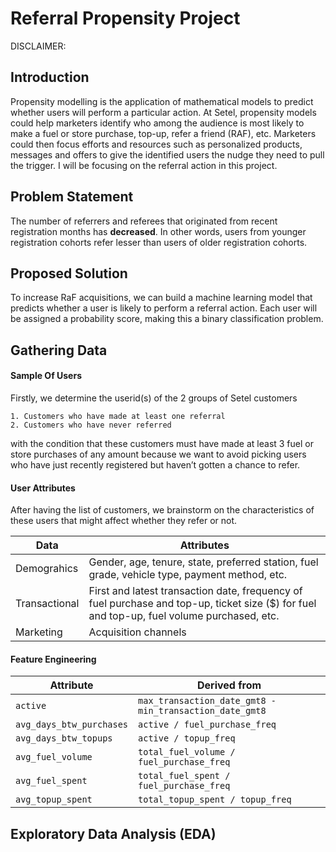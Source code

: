 
# Referral Propensity Project

DISCLAIMER:

## Introduction

Propensity modelling is the application of mathematical models to predict whether users will perform a particular action. 
At Setel, propensity models could help marketers identify who among the audience is most likely to make a fuel or store purchase, top-up, refer a friend (RAF), etc. 
Marketers could then focus efforts and resources such as personalized products, messages and offers to give the identified users the nudge they need to pull the trigger. 
I will be focusing on the referral action in this project.

## Problem Statement

The number of referrers and referees that originated from recent registration months has **decreased**. 
In other words, users from younger registration cohorts refer lesser than users of older registration cohorts.

## Proposed Solution

To increase RaF acquisitions, we can build a machine learning model that predicts whether a user is likely to perform a referral action. 
Each user will be assigned a probability score, making this a binary classification problem.

## Gathering Data

#### Sample Of Users

Firstly, we determine the userid(s) of the 2 groups of Setel customers

    1. Customers who have made at least one referral
    2. Customers who have never referred

with the condition that these customers must have made at least 3 fuel or store purchases of any amount 
because we want to avoid picking users who have just recently registered but haven’t gotten a chance to refer.

#### User Attributes

After having the list of customers, we brainstorm on the characteristics of these users that might affect whether they refer or not.

|Data|Attributes|
|---|---|
|Demograhics|Gender, age, tenure, state, preferred station, fuel grade, vehicle type, payment method, etc.|
|Transactional|First and latest transaction date, frequency of fuel purchase and top-up, ticket size ($) for fuel and top-up, fuel volume purchased, etc.|
|Marketing|Acquisition channels|

#### Feature Engineering

|Attribute|Derived from|
|---|---|
|`active`|`max_transaction_date_gmt8 - min_transaction_date_gmt8`|
|`avg_days_btw_purchases`|`active / fuel_purchase_freq`|
|`avg_days_btw_topups`|`active / topup_freq`|
|`avg_fuel_volume`|`total_fuel_volume / fuel_purchase_freq`|
|`avg_fuel_spent`|`total_fuel_spent / fuel_purchase_freq`|
|`avg_topup_spent`|`total_topup_spent / topup_freq`|

## Exploratory Data Analysis (EDA)
